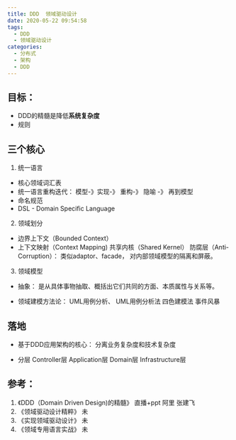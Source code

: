 ```yaml
---
title: DDD  领域驱动设计
date: 2020-05-22 09:54:58
tags:
  - DDD
  - 领域驱动设计
categories:
  - 分布式  
  - 架构  
  - DDD  
---
```


<p hidden>https</p>

<!-- more -->

## 目标：
+ DDD的精髓是降低**系统复杂度**
+ 规则

## 三个核心
1. 统一语言

+ 核心领域词汇表
+ 统一语言重构迭代： 模型-》实现-》 重构-》 隐喻 -》 再到模型
+ 命名规范
+ DSL - Domain Specific Language

2. 领域划分 
+ 边界上下文（Bounded Context）
+ 上下文映射（Context Mapping)
共享内核（Shared Kernel） 
防腐层（Anti-Corruption）： 类似adaptor、facade， 对内部领域模型的隔离和屏蔽。

3. 领域模型 
+ 抽象： 
  是从具体事物抽取、概括出它们共同的方面、本质属性与关系等。

+ 领域建模方法论：
  UML用例分析、 UML用例分析法
  四色建模法
  事件风暴

## 落地
+ 基于DDD应用架构的核心：
  分离业务复杂度和技术复杂度

+ 分层
  Controller层
  Application层
  Domain层
  Infrastructure层



## 参考：
1. 《DDD（Domain Driven Design)的精髓》  直播+ppt  阿里  张建飞
2. 《领域驱动设计精粹》 未 
3. 《实现领域驱动设计》 未
4. 《领域专用语言实战》 未



